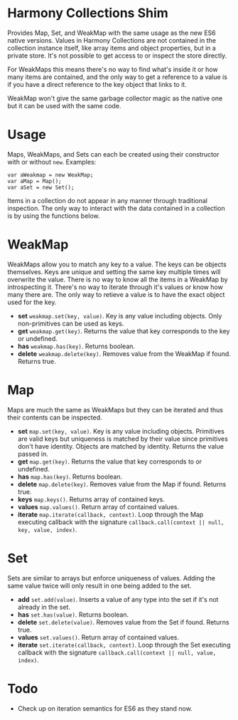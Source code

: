 # Harmony Collections Shim

Provides Map, Set, and WeakMap with the same usage as the new ES6 native versions. Values in Harmony Collections are not contained in the collection instance itself, like array items and object properties, but in a private store. It's not possible to get access to or inspect the store directly.

For WeakMaps this means there's no way to find what's inside it or how many items are contained, and the only way to get a reference to a value is if you have a direct reference to the key object that links to it.

WeakMap won't give the same garbage collector magic as the native one but it can be used with the same code.


# Usage

Maps, WeakMaps, and Sets can each be created using their constructor with or without `new`. Examples:

    var aWeakmap = new WeakMap;
    var aMap = Map();
    var aSet = new Set();

Items in a collection do not appear in any manner through traditional inspection. The only way to interact with the data contained in a collection is by using the functions below.


# WeakMap

WeakMaps allow you to match any key to a value. The keys can be objects themselves. Keys are unique and setting the same key multiple times will overwrite the value. There is no way to know all the items in a WeakMap by introspecting it. There's no way to iterate through it's values or know how many there are. The only way to retieve a value is to have the exact object used for the key.

* __set__ `weakmap.set(key, value)`. Key is any value including objects. Only non-primitives can be used as keys.
* __get__ `weakmap.get(key)`. Returns the value that key corresponds to the key or undefined.
* __has__ `weakmap.has(key)`. Returns boolean.
* __delete__ `weakmap.delete(key)`. Removes value from the WeakMap if found. Returns true.



# Map

Maps are much the same as WeakMaps but they can be iterated and thus their contents can be inspected.

* __set__ `map.set(key, value)`. Key is any value including objects. Primitives are valid keys but uniqueness is matched by their value since primitives don't have identity. Objects are matched by identity. Returns the value passed in.
* __get__ `map.get(key)`. Returns the value that key corresponds to or undefined.
* __has__ `map.has(key)`. Returns boolean.
* __delete__ `map.delete(key)`. Removes value from the Map if found. Returns true.
* __keys__ `map.keys()`. Returns array of contained keys.
* __values__ `map.values()`. Return array of contained values.
* __iterate__ `map.iterate(callback, context)`. Loop through the Map executing callback with the signature `callback.call(context || null, key, value, index)`.


# Set

Sets are similar to arrays but enforce uniqueness of values. Adding the same value twice will only result in one being added to the set.

* __add__ `set.add(value)`. Inserts a value of any type into the set if it's not already in the set.
* __has__ `set.has(value)`. Returns boolean.
* __delete__ `set.delete(value)`. Removes value from the Set if found. Returns true.
* __values__ `set.values()`. Return array of contained values.
* __iterate__ `set.iterate(callback, context)`. Loop through the Set executing callback with the signature `callback.call(context || null, value, index)`.


# Todo

* Check up on iteration semantics for ES6 as they stand now.